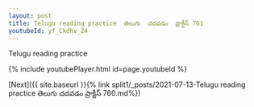 ```yaml
---
layout: post
title: Telugu reading practice  తెలుగు  చదవడం  ప్రాక్టీస్ 761
youtubeId: yf_Ckdhv_Z4
---
```

 
 
Telugu reading practice
 
 
 
 
 


{% include youtubePlayer.html id=page.youtubeId %}
 
[Next]({{ site.baseurl }}{% link  split1/_posts/2021-07-13-Telugu reading practice  తెలుగు  చదవడం  ప్రాక్టీస్ 760.md%})
 
